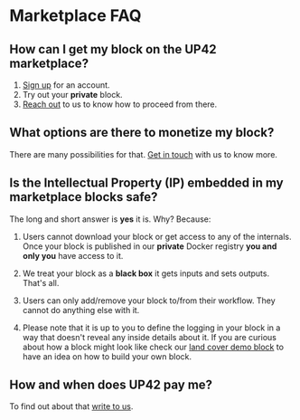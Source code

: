 # Marketplace FAQ

## How can I get my block on the UP42 marketplace?
 
  1. [Sign up](https://up42.com) for an account.
  2. Try out your **private** block.
  3. [Reach out](mailto:support@up42.com) to us to know how to proceed from there. 
 
## What options are there to monetize my block?
 
 There are many possibilities for that. [Get in touch](mailto:support@up42.com) with us to know more.
 
## Is the **I**ntellectual **P**roperty (IP) embedded in my marketplace blocks safe?
 
 The long and short answer is **yes** it is. Why? Because:
 
 1. Users cannot download your block or get access to any of the internals. Once your block is published in our **private** Docker registry **you and only you** have access to it. 
    
 2. We treat your block as a **black box** it gets inputs and sets outputs. That's all.
 
 3. Users can only add/remove your block to/from their workflow. They cannot do anything else with it.
 
 4. Please note that it is up to you to define the logging in your block in a way that doesn't reveal any inside details about it. If you are curious about how a block might look like check our [land cover demo block](https://github.com/up42/land-cover-classification-demo) to have an idea on how to build your own block.
 
## How and when does UP42 pay me?

To find out about that [write to us](mailto:support@up42.com).

<!-- 
Local Variables:
eval: (auto-fill-mode 0) 
eval: (visual-line-mode 1)
End:
-->

